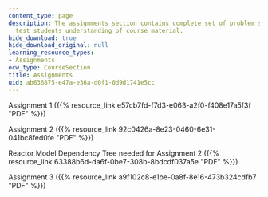 ```yaml
---
content_type: page
description: The assignments section contains complete set of problem statements to
  test students understanding of course material.
hide_download: true
hide_download_original: null
learning_resource_types:
- Assignments
ocw_type: CourseSection
title: Assignments
uid: ab636875-e47a-e36a-d0f1-0d9d1741e5cc
---
```


Assignment 1 ({{% resource_link e57cb7fd-f7d3-e063-a2f0-f408e17a5f3f "PDF" %}})

Assignment 2 ({{% resource_link 92c0426a-8e23-0460-6e31-041bc8fed0fe "PDF" %}})

Reactor Model Dependency Tree needed for Assignment 2 ({{% resource_link 63388b6d-da6f-0be7-308b-8bdcdf037a5e "PDF" %}})

Assignment 3 ({{% resource_link a9f102c8-e1be-0a8f-8e16-473b324cdfb7 "PDF" %}})